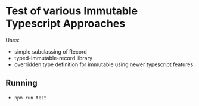 Test of various Immutable Typescript Approaches
===============================================

Uses: 
- simple subclassing of Record
- typed-immutable-record library
- overridden type definition for immutable using newer typescript features


Running
-------

- `npm run test`
 
